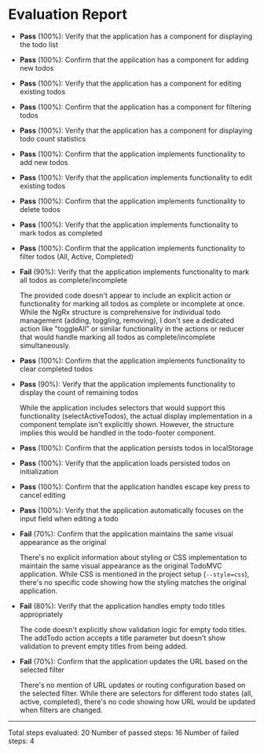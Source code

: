 # Evaluation Report

- **Pass** (100%): Verify that the application has a component for displaying the todo list
- **Pass** (100%): Confirm that the application has a component for adding new todos
- **Pass** (100%): Verify that the application has a component for editing existing todos
- **Pass** (100%): Confirm that the application has a component for filtering todos
- **Pass** (100%): Verify that the application has a component for displaying todo count statistics
- **Pass** (100%): Confirm that the application implements functionality to add new todos
- **Pass** (100%): Verify that the application implements functionality to edit existing todos
- **Pass** (100%): Confirm that the application implements functionality to delete todos
- **Pass** (100%): Verify that the application implements functionality to mark todos as completed
- **Pass** (100%): Confirm that the application implements functionality to filter todos (All, Active, Completed)
- **Fail** (90%): Verify that the application implements functionality to mark all todos as complete/incomplete

    The provided code doesn't appear to include an explicit action or functionality for marking all todos as complete or incomplete at once. While the NgRx structure is comprehensive for individual todo management (adding, toggling, removing), I don't see a dedicated action like "toggleAll" or similar functionality in the actions or reducer that would handle marking all todos as complete/incomplete simultaneously.

- **Pass** (100%): Confirm that the application implements functionality to clear completed todos
- **Pass** (90%): Verify that the application implements functionality to display the count of remaining todos

    While the application includes selectors that would support this functionality (selectActiveTodos), the actual display implementation in a component template isn't explicitly shown. However, the structure implies this would be handled in the todo-footer component.

- **Pass** (100%): Confirm that the application persists todos in localStorage
- **Pass** (100%): Verify that the application loads persisted todos on initialization
- **Pass** (100%): Confirm that the application handles escape key press to cancel editing
- **Pass** (100%): Verify that the application automatically focuses on the input field when editing a todo
- **Fail** (70%): Confirm that the application maintains the same visual appearance as the original

    There's no explicit information about styling or CSS implementation to maintain the same visual appearance as the original TodoMVC application. While CSS is mentioned in the project setup (`--style=css`), there's no specific code showing how the styling matches the original application.

- **Fail** (80%): Verify that the application handles empty todo titles appropriately

    The code doesn't explicitly show validation logic for empty todo titles. The addTodo action accepts a title parameter but doesn't show validation to prevent empty titles from being added.

- **Fail** (70%): Confirm that the application updates the URL based on the selected filter

    There's no mention of URL updates or routing configuration based on the selected filter. While there are selectors for different todo states (all, active, completed), there's no code showing how URL would be updated when filters are changed.

---

Total steps evaluated: 20
Number of passed steps: 16
Number of failed steps: 4